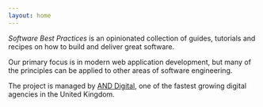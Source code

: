 ```yaml
---
layout: home
---
```


*Software Best Practices* is an opinionated collection of guides, tutorials and recipes on how to build and deliver great software.

Our primary focus is in modern web application development, but many of the principles can be applied to other areas of software engineering.

The project is managed by [AND Digital](https://and.digital), one of the fastest growing digital agencies in the United Kingdom.